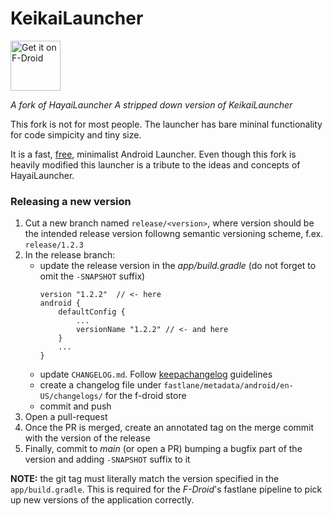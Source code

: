 # KeikaiLauncher

[<img src="https://f-droid.org/badge/get-it-on.png"
      alt="Get it on F-Droid"
      height="80">](https://f-droid.org/app/com.masterriceball.launcher)

*A fork of HayaiLauncher*
*A stripped down version of KeikaiLauncher*

This fork is not for most people. The launcher has bare mininal functionality for code simpicity and tiny size.

It is a fast, [free](https://en.wikipedia.org/wiki/Free_software), minimalist Android Launcher. Even though this fork is heavily modified this launcher is a tribute to the ideas and concepts of HayaiLauncher.


### Releasing a new version

1. Cut a new branch named `release/<version>`, where version should be the intended release version followng semantic
   versioning scheme, f.ex. `release/1.2.3`
2. In the release branch:
   * update the release version in the _app/build.gradle_ (do not forget to omit the `-SNAPSHOT` suffix)
     ```
     version "1.2.2"  // <- here
     android {
         defaultConfig {
             ...
             versionName "1.2.2" // <- and here
         }
         ...
     }
     ```
   * update `CHANGELOG.md`. Follow [keepachangelog](https://keepachangelog.com/en/1.0.0/) guidelines
   * create a changelog file under `fastlane/metadata/android/en-US/changelogs/` for the f-droid store
   * commit and push
3. Open a pull-request
4. Once the PR is merged, create an annotated tag on the merge commit with the version of the release
5. Finally, commit to _main_ (or open a PR) bumping a bugfix part of the version and adding `-SNAPSHOT` suffix to it

**NOTE:** the git tag must literally match the version specified in the `app/build.gradle`. This is required for the
_F-Droid_'s fastlane pipeline to pick up new versions of the application correctly.

